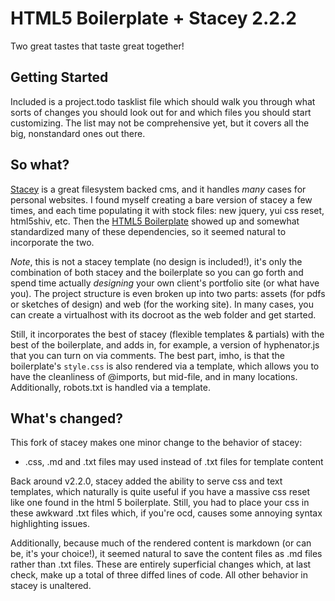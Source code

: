 # HTML5 Boilerplate + Stacey 2.2.2

Two great tastes that taste great together!

## Getting Started

Included is a project.todo tasklist file which should walk you through what sorts of changes you should look out for and which files you should start customizing. The list may not be comprehensive yet, but it covers all the big, nonstandard ones out there.

## So what?

[Stacey](http://staceyapp.com) is a great filesystem backed cms, and it handles *many* cases for personal websites. I found myself creating a bare version of stacey a few times, and each time populating it with stock files: new jquery, yui css reset, html5shiv, etc. Then the [HTML5 Boilerplate](http://html5boilerplate.com/) showed up and somewhat standardized many of these dependencies, so it seemed natural to incorporate the two.

*Note*, this is not a stacey template (no design is included!), it's only the combination of both stacey and the boilerplate so you can go forth and spend time actually *designing* your own client's portfolio site (or what have you). The project structure is even broken up into two parts: assets (for pdfs or sketches of design) and web (for the working site). In many cases, you can create a virtualhost with its docroot as the web folder and get started.

Still, it incorporates the best of stacey (flexible templates & partials) with the best of the boilerplate, and adds in, for example, a version of hyphenator.js that you can turn on via comments. The best part, imho, is that the boilerplate's `style.css` is also rendered via a template, which allows you to have the cleanliness of @imports, but mid-file, and in many locations. Additionally, robots.txt is handled via a template.

## What's changed?
This fork of stacey makes one minor change to the behavior of stacey:

  * .css, .md and .txt files may used instead of .txt files for template content

Back around v2.2.0, stacey added the ability to serve css and text templates, which naturally is quite useful if you have a massive css reset like one found in the html 5 boilerplate. Still, you had to place your css in these awkward .txt files which, if you're ocd, causes some annoying syntax highlighting issues. 

Additionally, because much of the rendered content is markdown (or can be, it's your choice!), it seemed natural to save the content files as .md files rather than .txt files. These are entirely superficial changes which, at last check, make up a total of three diffed lines of code. All other behavior in stacey is unaltered.

